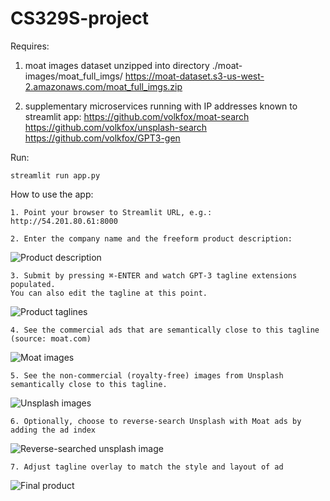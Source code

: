 # CS329S-project

Requires: 
1. moat images dataset unzipped into directory ./moat-images/moat_full_imgs/
https://moat-dataset.s3-us-west-2.amazonaws.com/moat_full_imgs.zip

3. supplementary microservices running with IP addresses known to streamlit app:
https://github.com/volkfox/moat-search
https://github.com/volkfox/unsplash-search
https://github.com/volkfox/GPT3-gen

Run:
```
streamlit run app.py
````

How to use the app:

```
1. Point your browser to Streamlit URL, e.g.: 
http://54.201.80.61:8000
```
```
2. Enter the company name and the freeform product description:
```
![Product description](./help-images/Untitled.png)
```
3. Submit by pressing ⌘-ENTER and watch GPT-3 tagline extensions populated.
You can also edit the tagline at this point.
```
![Product taglines](./help-images/Untitled%202.png)

```
4. See the commercial ads that are semantically close to this tagline (source: moat.com)
```

![Moat images](./help-images/Untitled%203.png)

```
5. See the non-commercial (royalty-free) images from Unsplash semantically close to this tagline.
```

![Unsplash images](./help-images/Untitled%204.png)

```
6. Optionally, choose to reverse-search Unsplash with Moat ads by adding the ad index
```
![Reverse-searched unsplash image](./help-images/Untitled%205.png)

```
7. Adjust tagline overlay to match the style and layout of ad
```
![Final product](./help-images/Untitled%206.png)
